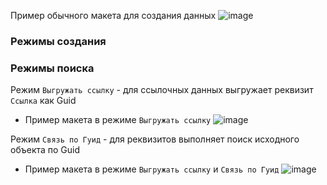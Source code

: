 Пример обычного макета для создания данных
![image](https://cloud.githubusercontent.com/assets/2920817/5992720/5f5aab0a-aa46-11e4-84df-a0e4dac8d96f.png)

### Режимы создания

### Режимы поиска
Режим `Выгружать ссылку` - для ссылочных данных выгружает реквизит `Ссылка` как Guid

   * Пример макета в режиме `Выгружать ссылку`
![image](https://cloud.githubusercontent.com/assets/2920817/5992725/792740e8-aa46-11e4-9e6c-ca7955c01963.png)

Режим `Связь по Гуид` - для реквизитов выполняет поиск исходного объекта по Guid 

   * Пример макета в режиме `Выгружать ссылку` и `Связь по Гуид`
![image](https://cloud.githubusercontent.com/assets/2920817/5992741/e7d95684-aa46-11e4-8978-c5b038505a69.png)